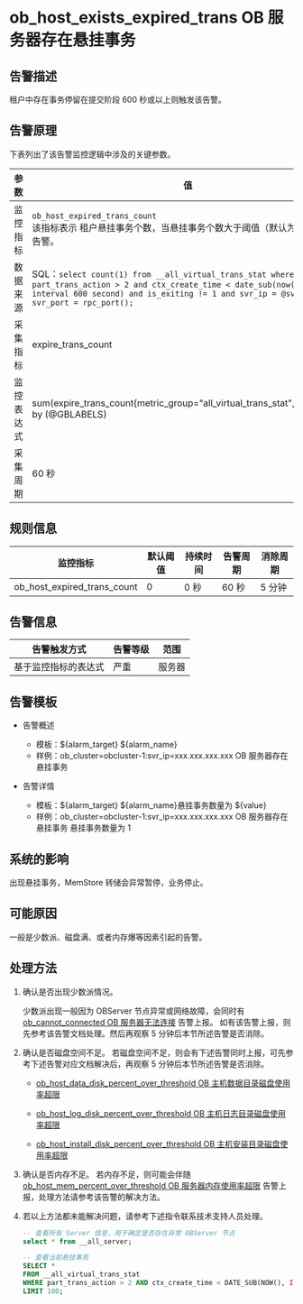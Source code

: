 # ob_host_exists_expired_trans OB 服务器存在悬挂事务

## 告警描述

租户中存在事务停留在提交阶段 600 秒或以上则触发该告警。

## 告警原理

下表列出了该告警监控逻辑中涉及的关键参数。

| **参数** | **值** |
| --- | --- |
| 监控指标 | `ob_host_expired_trans_count`</br>该指标表示 租户悬挂事务个数，当悬挂事务个数大于阈值（默认为 0）时触发告警。 |
| 数据来源 | SQL：`select count(1) from __all_virtual_trans_stat where part_trans_action > 2 and ctx_create_time < date_sub(now(), interval 600 second) and is_exiting != 1 and svr_ip = @svr_ip and svr_port = rpc_port();` |
| 采集指标 | expire_trans_count |
| 监控表达式 | sum(expire_trans_count{metric_group="all_virtual_trans_stat",@LABELS}) by (@GBLABELS) |
| 采集周期 | 60 秒 |

## 规则信息

| **监控指标** | **默认阈值** | **持续时间** | **告警周期** | **消除周期** |
| --- | --- | --- | --- | --- |
| ob_host_expired_trans_count | 0 | 0 秒 | 60 秒  | 5 分钟 |

## 告警信息

| **告警触发方式** | **告警等级** | **范围** |
| --- | --- | --- |
| 基于监控指标的表达式 | 严重 | 服务器 |

## 告警模板

* 告警概述
  * 模板：\${alarm_target} \${alarm_name}
  * 样例：ob_cluster=obcluster-1:svr_ip=xxx.xxx.xxx.xxx OB 服务器存在悬挂事务

* 告警详情
  * 模板：\${alarm_target} \${alarm_name}悬挂事务数量为 ${value}
  * 样例：ob_cluster=obcluster-1:svr_ip=xxx.xxx.xxx.xxx OB 服务器存在悬挂事务 悬挂事务数量为 1

## 系统的影响

出现悬挂事务，MemStore 转储会异常暂停，业务停止。

## 可能原因

一般是少数派、磁盘满、或者内存爆等因素引起的告警。

## 处理方法

1. 确认是否出现少数派情况。

   少数派出现一般因为 OBServer 节点异常或网络故障，会同时有 [ob_cannot_connected OB 服务器无法连接](../200.ob-alert/100.ob_cannot_connected.md) 告警上报。
   如有该告警上报，则先参考该告警文档处理。然后再观察 5 分钟后本节所述告警是否消除。
2. 确认是否磁盘空间不足。
   若磁盘空间不足，则会有下述告警同时上报，可先参考下述告警对应文档解决后，再观察 5 分钟后本节所述告警是否消除。

   * [ob_host_data_disk_percent_over_threshold OB 主机数据目录磁盘使用率超限](../200.ob-alert/3500.ob_host_data_disk_percent_over_threshold.md)

   * [ob_host_log_disk_percent_over_threshold OB 主机日志目录磁盘使用率超限](../200.ob-alert/3600.ob_host_log_disk_percent_over_threshold.md)

   * [ob_host_install_disk_percent_over_threshold OB 主机安装目录磁盘使用率超限](../200.ob-alert/3700.ob_host_install_disk_percent_over_threshold.md)

3. 确认是否内存不足。
   若内存不足，则可能会伴随 [ob_host_mem_percent_over_threshold OB 服务器内存使用率超限](../300.application-alert/300.ob_host_mem_percent_over_threshold.md) 告警上报，处理方法请参考该告警的解决方法。

4. 若以上方法都未能解决问题，请参考下述指令联系技术支持人员处理。

   ```SQL
   -- 查看所有 Server 信息，用于确定是否存在异常 OBServer 节点
   select * from __all_server;

   -- 查看当前悬挂事务
   SELECT *
   FROM __all_virtual_trans_stat
   WHERE part_trans_action > 2 AND ctx_create_time < DATE_SUB(NOW(), INTERVAL 500 SECOND)
   LIMIT 100;
   ```
